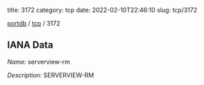 title: 3172
category: tcp
date: 2022-02-10T22:46:10
slug: tcp/3172

[portdb](/) / [tcp](/category/tcp.html) / 3172


## IANA Data

_Name:_ serverview-rm

_Description:_ SERVERVIEW-RM

